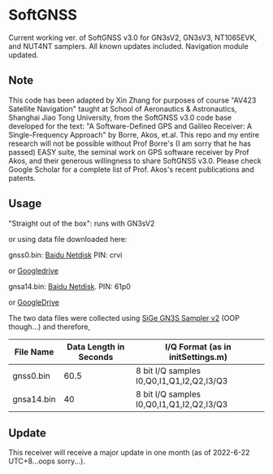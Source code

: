 # SoftGNSS
Current working ver. of SoftGNSS v3.0 for GN3sV2, GN3sV3, NT1065EVK, and NUT4NT samplers. All known updates included. Navigation module updated.

## Note 
This code has been adapted by Xin Zhang for purposes of course "AV423 Satellite Navigation" taught at School of Aeronautics & Astronautics, Shanghai Jiao Tong University, from the SoftGNSS v3.0 code base developed for the text: "A Software-Defined GPS and Galileo Receiver: A Single-Frequency Approach" by Borre, Akos, et.al.
This repo and my entire research will not be possible without Prof Borre's (I am sorry that he has passed) EASY suite, the seminal work on GPS software receiver by Prof Akos, and their generous willingness to share SoftGNSS v3.0. 
Please check Google Scholar for a complete list of Prof. Akos's recent publications and patents. 



## Usage
"Straight out of the box": runs with GN3sV2

or using data file downloaded here:

gnss0.bin:
[Baidu Netdisk](https://pan.baidu.com/s/11dcgJer-Cz4HcFvoWQ_8_w) PIN: crvi

or [Googledrive](https://drive.google.com/file/d/1QJzBehlsqkjN_NX6GtBDtODARB5SS1Yb/view?usp=sharing)

gnsa14.bin:
[Baidu Netdisk](https://pan.baidu.com/s/1Kla89mZ4XCIzBcNKpKVYng). PIN: 61p0

or [GoogleDrive](https://drive.google.com/file/d/1SEveFaYKCw9DlSlD-XE5Fc3QWeILJ45T/view?usp=sharing)

The two data files were collected using [SiGe GN3S Sampler v2](https://www.sparkfun.com/products/retired/8238) (OOP though...) and therefore,

|File Name   | Data Length in Seconds | I\/Q Format (as in initSettings.m)        |
| ---------- | ---------------------- | ----------------------------------------- |
| gnss0.bin  | 60.5                   | 8 bit I/Q samples I0,Q0,I1,Q1,I2,Q2,I3/Q3 |
| gnsa14.bin | 40                     | 8 bit I/Q samples I0,Q0,I1,Q1,I2,Q2,I3/Q3 |


## Update
This receiver will receive a major update in one month (as of 2022-6-22 UTC+8...oops sorry...).
